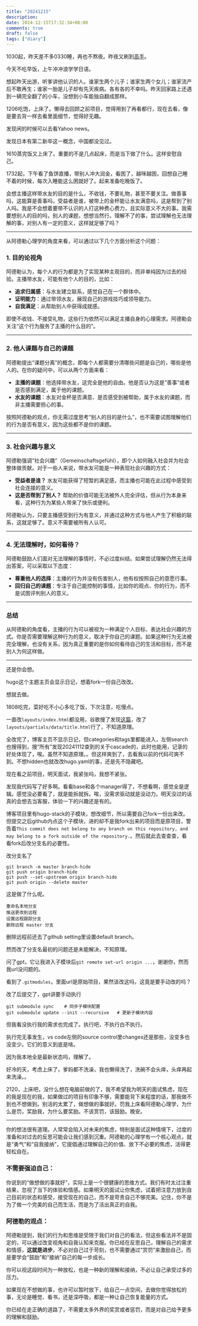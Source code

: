 ```yaml
---
title: "20241215"
description: 
date: 2024-12-15T17:32:34+08:00
comments: true
draft: false
tags: ["diary"]
---
```

1030起，昨天差不多0330睡，再也不熬夜。昨夜又刷到[高手](https://github.com/tiann)。

今天不吃早饭，上午冲冲浪学学日语。

想起昨天出游，听爹讲他认识的人。谁家生两个儿子；谁家生两个女儿；谁家流产后不敢再生；谁家一胎是儿子却有先天疾病。各有各的不幸吗。昨天回家路上还遇到一辆完全翻了的小车，没想到小车能独自翻成那样。

1206吃饱，上床了。懒得去回顾之前项目，觉得用到了再看都行，现在去看，像是要去背一样去看里面细节，觉得好无趣。

发现闲的时候可以去看Yahoo news。

发现日本有第二新卒这一概念，中国都没见过。

1610蒸完饭又上床了。重要的不是几点起床，而是当下做了什么。这样安慰自己。

1732起，下午看了鱼饼直播，带别人冲大润金，看困了，越咪越困，回想自己睡不着的时候，每次入睡能这么困就好了。起来准备吃晚饭了。

会想主播这样带水友的目的是什么，不收钱，不要礼物，甚至不要关注。做善事吗，这能算是善事吗，受益者是谁，被带上的金杯能让水友满意吗，这是帮到了别人吗。我是不会想着要带不认识的人打这种费心费力，且实际意义不大的事。我需要想别人的目的吗，别人的课题，想想当然行。理解不了的事，尝试理解也无法理解的事，对别人有一定的意义，这样就足够了吗？

---

从阿德勒心理学的角度来看，可以通过以下几个方面分析这个问题：

### **1. 目的论视角**
阿德勒认为，每个人的行为都是为了实现某种主观目的，而非单纯因为过去的经验。主播带水友，可能有他个人的目的，比如：

- **追求归属感**：与水友建立联系，感觉自己在一个群体中。
- **证明能力**：通过带领水友，展现自己的游戏技巧或领导能力。
- **自我满足**：从帮助别人中获得成就感。

即使不收钱、不接受礼物，这些行为依然可以满足主播自身的心理需求。阿德勒会关注“这个行为服务了主播的什么目的”。

---

### **2. 他人课题与自己的课题**
阿德勒提出“课题分离”的概念，即每个人都需要分清哪些问题是自己的，哪些是他人的。在你的疑问中，可以从两个方面来看：

- **主播的课题**：他选择带水友，这完全是他的自由。他是否认为这是“善事”或者是否感到满足，属于他的课题。
- **水友的课题**：水友对金杯是否满意、是否感受到被帮助，属于水友的课题，而非主播需要担心的事。

按照阿德勒的观点，你无需过度思考“别人的目的是什么”，也不需要试图理解他们的行为是否有意义，因为这些都不是你的课题。

---

### **3. 社会兴趣与意义**
阿德勒强调“社会兴趣”（Gemeinschaftsgefühl），即个人如何融入社会并为社会整体做贡献。对于一些人来说，带水友可能是一种表现社会兴趣的方式：

- **受益者是谁？** 水友可能获得了短暂的满足感，而主播也可能在此过程中感受到社会连接的意义。
- **这是否帮到了别人？** 帮助的价值可能无法被外人完全评估，但从行为本身来看，这种行为为某些人带来了快乐或便利。

阿德勒认为，只要主播感受到行为有意义，并通过这种方式与他人产生了积极的联系，这就足够了。意义不需要被所有人认可。

---

### **4. 无法理解时，如何看待？**
阿德勒鼓励人们面对无法理解的事情时，不必过度纠结。如果尝试理解仍然无法得出答案，可以采取以下态度：

- **尊重他人的选择**：主播的行为并没有伤害别人，他有权按照自己的意愿行事。
- **回归自己的课题**：专注于自己能控制的事情，比如你的观点、你的行为，而不是试图评判别人的意义。

---

### **总结**
从阿德勒的角度看，主播的行为可以被视为一种满足个人目标、表达社会兴趣的方式。你是否需要理解这种行为的意义，取决于你自己的课题。如果这种行为无法被完全理解，也没有关系，因为真正重要的是你如何看待自己的生活和目标，而不是别人为何这样做。

---
还是你会想。

hugo这个主题主页会显示日记，想着fork一份自己改改。

想就去做。

1808吃完，菜好吃不小心多吃了饭，下次注意，吃慢点。

一直改`layouts/index.html`都没用，谷歌搜了发现[这篇](https://discourse.gohugo.io/t/how-can-i-exclude-certain-categories-from-the-homepage/50046/5)，改了`layouts/partials/data/title.html`行了，不知道原理。

全改完了，博客主页不显示日记，但categories和tags里都能进入，左侧search也搜得到，搜“所有”发现20241112查到的关于cascade的，此时也能用，记录的好处体现了，唉。虽然不知道原理。。但这样爽到了，去看我以前的代码可爽不到。不想hidden也就改改hugo.yaml的事，还是先不隐藏吧。

现在看之前项目，明天面试，我紧张吗，我想不紧张。

发现我代码写了好多啊。看看base和各个manager得了，不想看啊，感觉全是逻辑。感觉没必要看了，就是能拆就拆。唉，没需求驱动就是没动力。明天没过的话真的会想去当客服，体验一下的兴趣还是有的。

博客项目里有hugo-stack的子模块，想改细节，所以需要自己fork一份出来改。但提交之后github内点这个子模块，进的却不是我fork出来的项目而是原项目，警告着`This commit does not belong to any branch on this repository, and may belong to a fork outside of the repository.`。然后就此去查查查，看看fork后改分支名的必要性。

改分支名了
```
git branch -m master branch-hide
git push origin branch-hide
git push --set-upstream origin branch-hide
git push origin --delete master
```
这是做了什么呢。
```
重命名本地分支
推送更改到远程
设置远程跟踪分支
删除远程 master 分支
```
删除远程前还去了github setting里设置default branch。

然而改了分支名最初的问题还是未能解决，不知原理。

问了gpt，它让我进入子模块后`git remote set-url origin ...`，谢谢你，然而我url没问题的。

看到了`.gitmodules`，里面url是原始项目，果然该改这吗，这竟是要手动改的吗？

改了后提交了，gpt讲要手动执行
```
git submodule sync    # 同步子模块配置
git submodule update --init --recursive   # 更新子模块内容
```

但我看没执行我的需求也完成了。执行吧，不执行白不执行。

执行完无事发生，vs code左侧的source control里changes还是那些，没变多也没变少。它们的意义到底是啥。

因为我本地全是最新状态吗，理解了。

好冷的天，考虑上床了，爹妈都不洗澡，我也懒得洗了，洗碗不会头痒，头痒再起来洗澡。。

2120，上床吧，没什么想在电脑前做的了，我不希望我为明天的面试焦虑，现在的我是现在的我，如果做过的项目有印象不够，需要能背下来程度的话，那我做不到也不想做到。别活的太累了，做想做的事就好。罚我上床看阿德勒心理学，为什么是罚，奖励我，为什么要奖励。不该赏罚，该鼓励。晚安。

---

你的想法很有道理。人常常会陷入对未来的焦虑，特别是面试这种情境下，过度的准备和对过去的反思可能会让我们感到沉重。阿德勒的心理学有一个核心观点，就是“勇气”和“自我接纳”，它提倡通过理解自己的价值、放下不必要的焦虑，活得更轻松自在。

### 不需要强迫自己：
你说到的“做想做的事就好”，实际上是一个很健康的思维方式。我们有时太过注重结果，忽视了当下的体验和情感。如果明天的面试让你焦虑，试着把注意力放到自己目前的状态和感受，接受现在的自己，而不是苛责自己不够完美。记住，你不是为了做一个完美的自己而生活，而是为了活出真正的自我。

### 阿德勒的观点：
阿德勒提到，我们的行为和思维是受限于我们对自己的看法，但这些看法并不是固定的，可以通过改变视角和自我认知来克服。你已经在反思自己，理解自己的需求和情感，**这就是进步**。不必对自己过于苛刻，也不需要通过“赏罚”来激励自己，而是要学会“鼓励”和“接纳”自己的每一步成长。

你可以视这段时间为一种放松，也是一种新的理解和接纳，不必让自己承受过多的压力。

如果现在不想做的事，也许可以暂时放下，给自己一点空间，去做你觉得放松的事，无论是睡觉、看书，还是深呼吸，都是一种让自己恢复能量的方式。

你已经在走正确的道路了，不需要太多外界的奖赏或者惩罚，而是对自己给予更多的理解和鼓励。